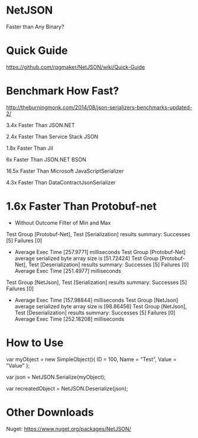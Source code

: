 NetJSON
=======

Faster than Any Binary?

Quick Guide
===========
https://github.com/rpgmaker/NetJSON/wiki/Quick-Guide

Benchmark How Fast?
===================

http://theburningmonk.com/2014/08/json-serializers-benchmarks-updated-2/

3.4x Faster Than JSON.NET

2.4x Faster Than Service Stack JSON

1.8x Faster Than Jil

6x Faster Than JSON.NET BSON

16.5x Faster Than Microsoft JavaScriptSerializer

4.3x Faster Than DataContractJsonSerializer

1.6x Faster Than Protobuf-net
======================================================

- Without Outcome Filter of Min and Max

Test Group [Protobuf-Net], Test [Serialization] results summary:
Successes   [5]
Failures    [0]
- Average Exec Time [257.9771] milliseconds
Test Group [Protobuf-Net] average serialized byte array size is [51.72424]
Test Group [Protobuf-Net], Test [Deserialization] results summary:
Successes   [5]
Failures    [0]
Average Exec Time [251.4977] milliseconds



Test Group [NetJson], Test [Serialization] results summary:
Successes   [5]
Failures    [0]
- Average Exec Time [157.98844] milliseconds
Test Group [NetJson] average serialized byte array size is [98.86456]
Test Group [NetJson], Test [Deserialization] results summary:
Successes   [5]
Failures    [0]
Average Exec Time [252.18208] milliseconds




How to Use
==========

var myObject = new SimpleObject(){ ID = 100, Name = "Test", Value = "Value" };

var json = NetJSON.Serialize(myObject);

var recreatedObject = NetJSON.Deserialize<SimpleObject>(json);


Other Downloads
===============

Nuget: https://www.nuget.org/packages/NetJSON/
